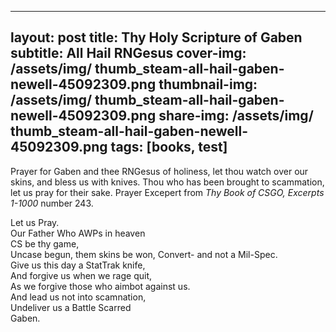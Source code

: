 ---
layout: post
title: Thy Holy Scripture of Gaben 
subtitle: All Hail RNGesus
cover-img: /assets/img/ thumb_steam-all-hail-gaben-newell-45092309.png
thumbnail-img: /assets/img/ thumb_steam-all-hail-gaben-newell-45092309.png
share-img: /assets/img/ thumb_steam-all-hail-gaben-newell-45092309.png
tags: [books, test]
--

Prayer for Gaben and thee RNGesus of holiness, let thou watch over our skins, and bless us with knives. 
Thou who has been brought to scammation, let us pray for their sake. 
Prayer Excepert from *Thy Book of CSGO, Excerpts 1-1000* number 243.

Let us Pray.<br/>
Our Father Who AWPs in heaven<br/>
CS be thy game,<br/>
Uncase begun, them skins be won, Convert- and not a Mil-Spec.<br/>
Give us this day a StatTrak knife,<br/>
And forgive us when we rage quit,<br/>
As we forgive those who aimbot against us.<br/>
And lead us not into scamnation,<br/>
Undeliver us a Battle Scarred<br/>
Gaben.<br/>
